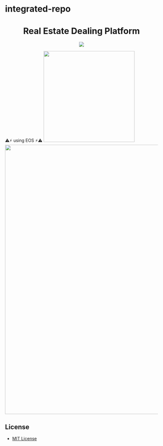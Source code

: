 # integrated-repo
<h1 align="center">Real Estate Dealing Platform</h1>
<p align="center">
	<a href="https://github.com/DdukTwiSun/server/blob/master/LICENSE"><img src="https://img.shields.io/github/license/mashape/apistatus.svg"></a>	
</p>

:warning::zap: using EOS :zap::warning: 
<img src="https://github.com/soma-boomable/integrated-repo/blob/master/eos.jpg?raw=true" style="width:300;" />
<img src="https://github.com/soma-boomable/integrated-repo/blob/master/IPFS.png?raw=true" style="width:888;" />

## License

* [MIT License](LICENSE)
